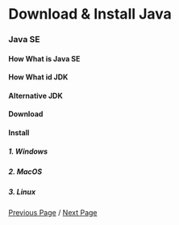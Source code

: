 # Download & Install Java

### Java SE

#### How What is Java SE

#### How What id JDK

#### Alternative JDK

#### Download 

#### Install

##### 1. Windows

##### 2. MacOS

##### 3. Linux

[Previous Page](https://github.com/simonpirko/java-doc-pages/edit/master/overview/getting-started.md) /
[Next Page](https://github.com/simonpirko/java-doc-pages/edit/master/overview/multiplatform.md)
